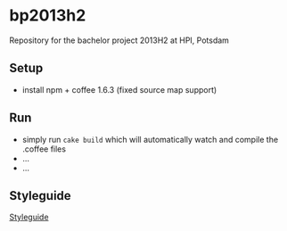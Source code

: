 bp2013h2
========

Repository for the bachelor project 2013H2 at HPI, Potsdam


## Setup

- install npm + coffee 1.6.3 (fixed source map support)


## Run

- simply run ```cake build``` which will automatically watch and compile the .coffee files
- ...
- ...


## Styleguide

[Styleguide](https://github.com/daniel-wer/bp2013h2/wiki/Styleguide)

